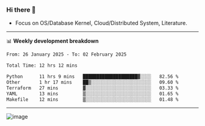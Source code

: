 ### Hi there 👋
<!-- * Daily Meditation via Leetcode/Competitive-Programming. -->
* Focus on OS/Database Kernel, Cloud/Distributed System, Literature.

-------

📊 **Weekly development breakdown**
<!--START_SECTION:waka-->

```txt
From: 26 January 2025 - To: 02 February 2025

Total Time: 12 hrs 12 mins

Python      11 hrs 9 mins   ████████████████████▓░░░░   82.56 %
Other       1 hr 17 mins    ██▒░░░░░░░░░░░░░░░░░░░░░░   09.60 %
Terraform   27 mins         ▓░░░░░░░░░░░░░░░░░░░░░░░░   03.33 %
YAML        13 mins         ▒░░░░░░░░░░░░░░░░░░░░░░░░   01.65 %
Makefile    12 mins         ▒░░░░░░░░░░░░░░░░░░░░░░░░   01.48 %
```

<!--END_SECTION:waka-->

-------

<!-- [![Leetcode Stats](https://leetcard.jacoblin.cool/hzhang413?font=Fira+Mono)](https://leetcode.com/fxrc) -->
![image](./cyberpunk-ghost-in-the-shell.gif)
<!--![image](./gis-archive.png)-->
